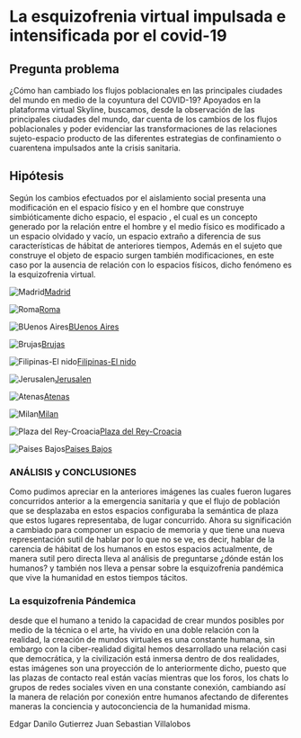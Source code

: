 # **La esquizofrenia virtual impulsada e intensificada por el covid-19**
## **Pregunta problema** 

¿Cómo han cambiado los flujos poblacionales en las principales ciudades del mundo en medio de la coyuntura del COVID-19?
Apoyados en la plataforma virtual Skyline, buscamos, desde la observación de las principales ciudades del mundo, dar cuenta de los cambios de los flujos poblacionales y poder evidenciar las transformaciones de las relaciones sujeto-espacio producto de las diferentes estrategias de confinamiento o cuarentena impulsados ante la crisis sanitaria.

## Hipótesis

Según los cambios efectuados por el aislamiento social presenta una modificación en el espacio físico y en el hombre que construye simbióticamente dicho espacio, el espacio , el cual es un concepto generado por la relación entre el hombre y el medio físico es modificado a un espacio olvidado y vacío, un espacio extraño a diferencia de sus características de hábitat de anteriores tiempos, Además en el sujeto que construye el objeto de espacio surgen también modificaciones, en este caso por la ausencia de relación con lo espacios físicos, dicho fenómeno es la esquizofrenia virtual.

![Madrid](https://github.com/juanvillalobos199/Esquizofrenia-Virtual/blob/master/madrid.JPG)[Madrid](https://www.skylinewebcams.com/es/webcam/espana/comunidad-de-madrid/madrid/puerta-del-sol.html)

![Roma](https://github.com/juanvillalobos199/Esquizofrenia-Virtual/blob/master/roma.JPG)[Roma](https://www.skylinewebcams.com/es/webcam/italia/lazio/roma/fontana-di-trevi.html)

![BUenos Aires](https://github.com/juanvillalobos199/Esquizofrenia-Virtual/blob/master/buenos%20aires.JPG)[BUenos Aires](https://www.skylinewebcams.com/es/webcam/argentina/buenos-aires/buenos-aires/buenos-aires.html)

![Brujas](https://github.com/juanvillalobos199/Esquizofrenia-Virtual/blob/master/brujas.JPG)[Brujas](https://www.skylinewebcams.com/es/webcam/belgique/flandres/bruges/bruges.html)

![Filipinas-El nido](https://github.com/juanvillalobos199/Esquizofrenia-Virtual/blob/master/El%20Nido.JPG)[Filipinas-El nido](https://www.skylinewebcams.com/es/webcam/philippines/mimaropa/palawan/el-nido.html)

![Jerusalen](https://github.com/juanvillalobos199/Esquizofrenia-Virtual/blob/master/Jerusalen.JPG)[Jerusalen](https://www.skylinewebcams.com/es/webcam/israel/jerusalem-district/jerusalem/western-wall.html)

![Atenas](https://github.com/juanvillalobos199/Esquizofrenia-Virtual/blob/master/Atenas.JPG)[Atenas](https://www.skylinewebcams.com/es/webcam/ellada/atiki/athina/hellenic-parliament.html)

![Milan](https://github.com/juanvillalobos199/Esquizofrenia-Virtual/blob/master/Milan.JPG)[Milan](https://www.skylinewebcams.com/es/webcam/italia/lombardia/milano/duomo-milano.html)

![Plaza del Rey-Croacia](https://github.com/juanvillalobos199/Esquizofrenia-Virtual/blob/master/Croacia%20Plaza%20del%20Rey.JPG)[Plaza del Rey-Croacia](https://www.skylinewebcams.com/es/webcam/hrvatska/varazdinska/varazdin/trg-kralja-tomislava.html)

![Paises Bajos](https://github.com/juanvillalobos199/Esquizofrenia-Virtual/blob/master/Paises%20Bajos.JPG)[Paises Bajos](https://www.skylinewebcams.com/es/webcam/netherlands/north-brabant/eindhoven/eindhoven.html)

### ANÁLISIS y CONCLUSIONES

Como pudimos apreciar en la anteriores imágenes las cuales fueron lugares concurridos anterior a la emergencia sanitaria y que el flujo de población que se desplazaba en estos espacios configuraba la semántica de plaza que estos lugares representaba, de lugar concurrido.
Ahora su significación a cambiado para componer un espacio de memoria y que tiene una nueva representación sutil de hablar por lo que no se ve, es decir, hablar de la carencia de hábitat de los humanos en estos espacios actualmente, de manera sutil pero directa lleva al análisis de preguntarse ¿dónde están los humanos? y también nos lleva a pensar sobre la esquizofrenia pandémica que vive la humanidad en estos tiempos tácitos.

### La esquizofrenia Pándemica

desde que el humano a  tenido la capacidad de crear mundos posibles por medio de la técnica o el arte, ha vivido en una doble relación con la realidad, la creación de mundos virtuales es una constante humana, sin embargo con la ciber-realidad digital hemos desarrollado una relación casi que democrática, y la civilización está inmersa dentro de dos realidades, estas imágenes son una proyección de lo anteriormente dicho, puesto que las plazas de contacto real están vacías mientras que los foros, los chats lo grupos de redes sociales viven en una constante conexión, cambiando así la manera de relación por conexión entre humanos afectando de diferentes maneras la conciencia y autoconciencia de la humanidad misma.

Edgar Danilo Gutierrez
Juan Sebastian Villalobos
